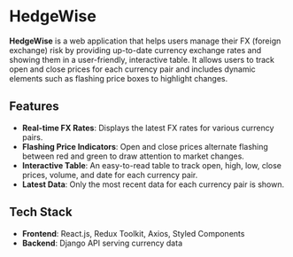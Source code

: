 # HedgeWise

**HedgeWise** is a web application that helps users manage their FX (foreign exchange) risk by providing up-to-date currency exchange rates and showing them in a user-friendly, interactive table. It allows users to track open and close prices for each currency pair and includes dynamic elements such as flashing price boxes to highlight changes.

## Features

- **Real-time FX Rates**: Displays the latest FX rates for various currency pairs.
- **Flashing Price Indicators**: Open and close prices alternate flashing between red and green to draw attention to market changes.
- **Interactive Table**: An easy-to-read table to track open, high, low, close prices, volume, and date for each currency pair.
- **Latest Data**: Only the most recent data for each currency pair is shown.

## Tech Stack

- **Frontend**: React.js, Redux Toolkit, Axios, Styled Components
- **Backend**: Django API serving currency data

